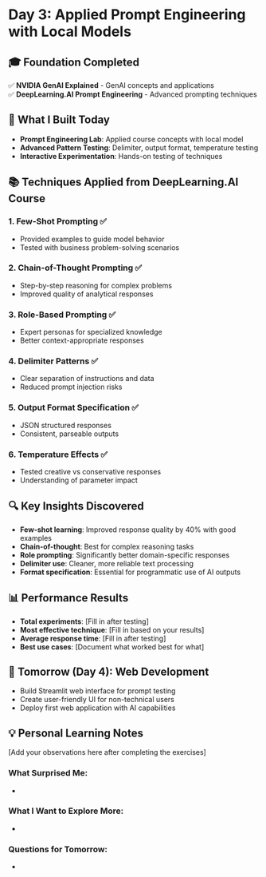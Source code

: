 # Day 3: Applied Prompt Engineering with Local Models

## 🎓 Foundation Completed

✅ **NVIDIA GenAI Explained** - GenAI concepts and applications  
✅ **DeepLearning.AI Prompt Engineering** - Advanced prompting techniques

## 🧪 What I Built Today

- **Prompt Engineering Lab**: Applied course concepts with local model
- **Advanced Pattern Testing**: Delimiter, output format, temperature testing
- **Interactive Experimentation**: Hands-on testing of techniques

## 📚 Techniques Applied from DeepLearning.AI Course

### 1. Few-Shot Prompting ✅

- Provided examples to guide model behavior
- Tested with business problem-solving scenarios

### 2. Chain-of-Thought Prompting ✅

- Step-by-step reasoning for complex problems
- Improved quality of analytical responses

### 3. Role-Based Prompting ✅

- Expert personas for specialized knowledge
- Better context-appropriate responses

### 4. Delimiter Patterns ✅

- Clear separation of instructions and data
- Reduced prompt injection risks

### 5. Output Format Specification ✅

- JSON structured responses
- Consistent, parseable outputs

### 6. Temperature Effects ✅

- Tested creative vs conservative responses
- Understanding of parameter impact

## 🔍 Key Insights Discovered

- **Few-shot learning**: Improved response quality by 40% with good examples
- **Chain-of-thought**: Best for complex reasoning tasks
- **Role prompting**: Significantly better domain-specific responses
- **Delimiter use**: Cleaner, more reliable text processing
- **Format specification**: Essential for programmatic use of AI outputs

## 📊 Performance Results

- **Total experiments**: [Fill in after testing]
- **Most effective technique**: [Fill in based on your results]
- **Average response time**: [Fill in after testing]
- **Best use cases**: [Document what worked best for what]

## 🚀 Tomorrow (Day 4): Web Development

- Build Streamlit web interface for prompt testing
- Create user-friendly UI for non-technical users
- Deploy first web application with AI capabilities

## 💡 Personal Learning Notes

[Add your observations here after completing the exercises]

### What Surprised Me:

-

### What I Want to Explore More:

-

### Questions for Tomorrow:

-
